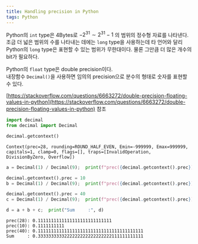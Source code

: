 ```yaml
---
title: Handling precision in Python
tags: Python
---
```


<!--more-->

Python의 `int` type은 4Bytes로 $-2^{31} \sim 2^{31} - 1$ 의 범위의 정수형 자료를 나타낸다.  
조금 더 넓은 범위의 수를 나타내는 데에는 `long` type을 사용하는데 타 언어와 달리 Python의 `long` type은 표현할 수 있는 범위가 무한대이다. 물론 그만큼 더 많은 개수의 bit가 필요하다.

Python의 `float` type은 double precision이다.  
내장함수 `Decimal()`을 사용하면 임의의 precision으로 분수의 형태로 숫자를 표현할 수 있다.  

[https://stackoverflow.com/questions/6663272/double-precision-floating-values-in-python](https://stackoverflow.com/questions/6663272/double-precision-floating-values-in-python) 참조


```python
import decimal
from decimal import Decimal

decimal.getcontext()
```

```
Context(prec=28, rounding=ROUND_HALF_EVEN, Emin=-999999, Emax=999999, capitals=1, clamp=0, flags=[], traps=[InvalidOperation, DivisionByZero, Overflow])
```


```python
a = Decimal(1) / Decimal(9);  print(f"prec({decimal.getcontext().prec}): {a}")

decimal.getcontext().prec = 10
b = Decimal(1) / Decimal(9);  print(f"prec({decimal.getcontext().prec}): {b}")

decimal.getcontext().prec = 40
c = Decimal(1) / Decimal(9);  print(f"prec({decimal.getcontext().prec}): {c}")

d = a + b + c;  print("Sum     :", d)
```

```
prec(28): 0.1111111111111111111111111111
prec(10): 0.1111111111
prec(40): 0.1111111111111111111111111111111111111111
Sum     : 0.3333333333222222222222222222111111111111
```